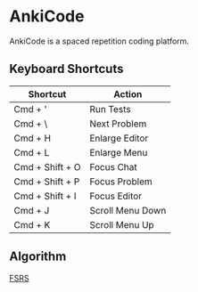 # AnkiCode 
AnkiCode is a spaced repetition coding platform. 

## Keyboard Shortcuts

| Shortcut | Action |
|----------|--------|
| Cmd + ' | Run Tests |
| Cmd + \ | Next Problem |
| Cmd + H | Enlarge Editor |
| Cmd + L | Enlarge Menu |
| Cmd + Shift + O | Focus Chat |
| Cmd + Shift + P | Focus Problem |
| Cmd + Shift + I | Focus Editor |
| Cmd + J | Scroll Menu Down |
| Cmd + K | Scroll Menu Up |

## Algorithm

[FSRS](https://github.com/open-spaced-repetition/ts-fsrs)
